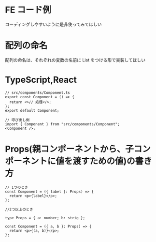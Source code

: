 # FE コード例

コーディングしやすいように是非使ってみてほしい

# 配列の命名

配列の命名は、それぞれの変数の名前に List をつける形で実装してほしい

# TypeScript,React

```tsx
// src/components/Component.ts
export const Component = () => {
  return <>// 処理</>;
};
export default Component;

// 呼び出し側
import { Component } from "src/components/Component";
<Component />;
```

# Props(親コンポーネントから、子コンポーネントに値を渡すための値)の書き方

```tsx
// 1つのとき
const Component = ({ label }: Props) => {
  return <p>{label}</p>;
};

//2つ以上のとき

type Props = { a: number; b: strig };

const Component = ({ a, b }: Props) => {
  return <p>{(a, b)}</p>;
};
```
